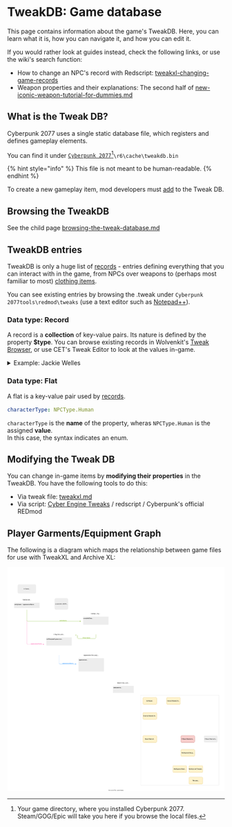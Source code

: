 # TweakDB: Game database

This page contains information about the game's TweakDB. Here, you can learn what it is, how you can navigate it, and how you can edit it.

If you would rather look at guides instead, check the following links, or use the wiki's search function:

* How to change an NPC's record with Redscript: [tweakxl-changing-game-records](../../modding-guides/tweakxl-changing-game-records/ "mention")
* Weapon properties and their explanations: The second half of [new-iconic-weapon-tutorial-for-dummies.md](../../modding-guides/items-equipment/adding-new-items/weapons/new-iconic-weapon-tutorial-for-dummies.md "mention")

## What is the Tweak DB?

Cyberpunk 2077 uses a single static database file, which registers and defines gameplay elements.&#x20;

You can find it under [`Cyberpunk 2077`](#user-content-fn-1)[^1]`\r6\cache\tweakdb.bin`

{% hint style="info" %}
This file is not meant to be human-readable.&#x20;
{% endhint %}

To create a new gameplay item, mod developers must [add](../../modding-guides/items-equipment/adding-new-items/) to the Tweak DB.

## Browsing the TweakDB

See the child page [browsing-the-tweak-database.md](browsing-the-tweak-database.md "mention")

## TweakDB entries

TweakDB is only a huge list of [records](./#data-type-record) - entries defining everything that you can interact with in the game, from NPCs over weapons to (perhaps most familiar to most) [clothing items](../../modding-guides/items-equipment/adding-new-items/).

You can see existing entries by browsing the .tweak under `Cyberpunk 2077tools\redmod\tweaks` (use a text editor such as [Notepad++](https://notepad-plus-plus.org/downloads/)).

### Data type: Record

A record is a **collection** of key-value pairs. Its nature is defined by the property **$type**. You can browse existing records in Wolvenkit's [Tweak Browser](https://app.gitbook.com/s/-MP\_ozZVx2gRZUPXkd4r/wolvenkit-app/editor/tweak-browser), or use CET's Tweak Editor to look at the values in-game.

<details>

<summary>Example: Jackie Welles</summary>

```yaml
Character.Jackie:
  $type: gamedataCharacter_Record
  actionMap: Gang.Map
  affiliation: Factions.Valentinos
  archetypeData: Character.valentinos_grunt1_ranged1_nue_ma_inline0
  archetypeName: humanoid
  audioMeleeMaterial: Flesh
  baseAttitudeGroup: jackie
  bountyDrawTable: Character.Jackie_inline7
  canHaveGenericTalk: True
  characterType: NPCType.Human
  communitySquad: Squad_Basic
  contentAssignment: DeviceContentAssignment.Autoscaling
  cpoCharacterBuild: ''
  crowdMemberSettings: Crowds.DefaultCrowdPackage
  defaultCrosshair: Crosshairs.NoWeapon
  despawnChildCommunityWhenPlayerInVehicle: True
  devNotes: Puppet Base! All other character records should inherit in a way form this record!
  disableDefeatedState: False
  dropsAmmoOnDeathChance: 1
  dropsControlledLoot: True
  dropsMoneyOnDeath: False
  dropsWeaponOnDeath: False
  enableSensesOnStart: True
  forceCanHaveGenericTalk: False
  forcedTBHZOffset: 0
  hasDirectionalStarts: True
  hideUIDetection: False
  hideUIElements: False
  holocallInitializerPath: ''
  ignoreDetectionForAudioCue: False
  isBumpable: False
  isChild: False
  isCrowd: False
  isLightCrowd: False
  lootBagEntity: valentinosDropBag
  lootDrop: LootTables.Empty
  lootInjectionParams: LootInjection.DefaultLootInjectionSettings
  minigameInstance: minigame_v2.DefaultMinigame
  primaryEquipment: Character.Jackie_inline2
  rarity: NPCRarity.Elite
  reactionPreset: ReactionPresets.NoReaction
  scannerModulePreset: ScanningNPCPresets.ScannerPreset_QuestNPCNoLevel
  secondaryEquipment: Character.Jackie_inline5
  sensePreset: Senses.Relaxed
  skipDisplayArchetype: True
  squadParamsID: FactionSquads.ValentinosSquad
  staticCommunityAppearancesDistributionEnabled: False
  threatTrackingPreset: TargetTracking.DefaultPreset
  uiNameplate: UINameplate.CombatSettings
  useForcedTBHZOffset: True
  voiceTag: jackie
  entityTemplatePath: base\quest\secondary_characters\jackie.ent
  priority: SpawnableObjectPriority.Quest
  savable: True
  abilities:
    - Ability.CanCrouch
    - Ability.CanSprint
    - Ability.CanSwitchWeapon
    - Ability.CanShootWhileMoving
    - Ability.CanPreciseShoot
    - Ability.CanChargedShoot
    - Ability.CanSmartShoot
    - Ability.CanUseLeftHand
    - Ability.CanUseRightHand
    - Ability.CanUseLegs
    - Ability.CanTaunt
    - Ability.CanCloseCombat
    - Ability.CanUseIncendiaryGrenades
    - Ability.IsBalanced
    - Ability.DealsThermalDamage
    - Ability.HasChargeJump
  attachmentSlots:
    - AttachmentSlots.WeaponRight
    - AttachmentSlots.WeaponLeft
    - AttachmentSlots.GrenadeRight
    - AttachmentSlots.GrenadeLeft
    - AttachmentSlots.Head
    - AttachmentSlots.Eyes
    - AttachmentSlots.Chest
    - AttachmentSlots.RightArm
    - AttachmentSlots.LeftArm
    - AttachmentSlots.RightHand
    - AttachmentSlots.LeftHand
    - AttachmentSlots.Legs
    - AttachmentSlots.PersonalLink
    - AttachmentSlots.Consumable
    - AttachmentSlots.Feet
    - AttachmentSlots.TppHead
    - AttachmentSlots.Torso
    - AttachmentSlots.Outfit
    - AttachmentSlots.UnderwearTop
    - AttachmentSlots.UnderwearBottom
    - AttachmentSlots.ItemSlotSniperRifle
    - AttachmentSlots.ItemSlotSMG
    - AttachmentSlots.ItemSlotTechRifle
    - AttachmentSlots.ItemSlotHandgunLeftJackie
    - AttachmentSlots.ItemSlotHandgunRightJackie
    - AttachmentSlots.ItemSlotKatana
    - AttachmentSlots.ItemSlotGenericMelee
    - AttachmentSlots.ItemSlotHammer
    - AttachmentSlots.ItemSlotKnifeRight
    - AttachmentSlots.ItemSlotKnifeLeft
    - AttachmentSlots.ItemSlotGenericRanged
    - AttachmentSlots.ItemSlotHandgunRight
    - AttachmentSlots.ItemSlotHandgunLeft
  bossHealthBarThresholds: []
  crowdAppearanceNames: []
  displayName: LocKey#34477
  EquipmentAreas: []
  fullDisplayName: LocKey#34478
  genders: []
  itemGroups:
    - Character.Enemy_Items_Base
  items: []
  onSpawnGLPs: []
  multiplayerTemplatePaths: []
  tags:
    - Immortal
  visualTags:
    - Valentinos
    - Grunt
    - Lvl1
  effectors:
    - Effectors.HitReactionTBHIncrease
  objectActions:
    - GenericInteraction.PickUpBody
    - GenericInteraction.Talk
    - GenericInteraction.ReturnTalk
    - Takedown.Grapple
    - Takedown.LethalTakedown
    - Takedown.NonLethalTakedown
    - Takedown.AerialTakedown
    - Takedown.BlackwallTakedown
    - Takedown.NewPerkFinisher
    - Takedown.NewPerkFinisherBlunt
    - Takedown.NewPerkFinisherBluntHold
    - QuickHack.RemoteBreach
    - QuickHack.SuicideHackBase
    - QuickHack.GrenadeHackBase
    - QuickHack.SystemCollapseHackBase
    - QuickHack.MadnessHackBase
    - QuickHack.BaseBlackWallHack
    - QuickHack.BaseOverheatHack
    - QuickHack.BaseContagionHack
    - QuickHack.OverloadBaseHack
    - QuickHack.BrainMeltBaseHack
    - QuickHack.BaseBlindHack
    - QuickHack.BaseWeaponMalfunctionHack
    - QuickHack.BaseLocomotionMalfunctionHack
    - QuickHack.BaseCyberwareMalfunctionHack
    - QuickHack.BaseCommsCallInHack
    - QuickHack.BaseCommsNoiseHack
    - QuickHack.BasePingHack
    - QuickHack.BaseMemoryWipeHack
    - QuickHack.BaseWhistleHack
    - MinigameAction.NetworkSuicideHack
    - MinigameAction.NetworkJamWeaponHack
    - MinigameAction.NetworkPingHack
    - MinigameAction.NetworkAutoJamHack
    - MinigameAction.NetworkAutoBlindHack
    - MinigameAction.NetworkAutoLocomotionHack
    - MinigameAction.NetworkWeakNPCs
    - MinigameAction.NetworkVulnerableNPCs
    - MinigameAction.NetworkMadnessHack
    - MinigameAction.NetworkWeaponMalfunctionHack
    - MinigameAction.NetworkCyberwareMalfunctionHack
    - MinigameAction.NetworkLowerICEMinorFirst
    - MinigameAction.NetworkLowerICEMinorSecond
    - MinigameAction.NetworkLowerICEMinorThird
    - MinigameAction.NetworkLowerICEMedium
    - MinigameAction.NetworkLowerICETutorial
    - MinigameAction.NetworkLowerICEMajor
  statModifierGroups:
    - Character.NPC_Base_Primary_Stat_ModGroup
  statModifiers:
    - QuickHack.TargetResistance_DifficultyMult
    - QuickHack.TargetResistanceUltimate_DifficultyMult
    - Character.valentinos_base_inline0
    - Character.Jackie_inline0
    - Character.Jackie_inline1
  statPools:
    - BaseStatPools.Puppet_Health_Base
    - BaseStatPools.Puppet_Stamina_Base
    - BaseStatPools.Fear
    - BaseStatPools.Poise
    - BaseStatPools.CPO_NPC_Importance
  weakspots: []
  alertedSensesPreset: Alerted
  combatSensesPreset: Combat
  relaxedSensesPreset: Relaxed
  weaponSlot: AttachmentSlots.WeaponRight

```



</details>

### Data type: Flat

A flat is a key-value pair used by [records](./#data-type-record).

```yaml
characterType: NPCType.Human
```

`characterType` is the **name** of the property, wheras `NPCType.Human` is the assigned **value**. \
In this case, the syntax indicates an enum.

## Modifying the Tweak DB

You can change in-game items by **modifying their properties** in the TweakDB. You have the following tools to do this:

* Via tweak file: [tweakxl.md](../../core-mods-explained/tweakxl.md "mention")
* Via script: [Cyber Engine Tweaks](https://wiki.redmodding.org/cyber-engine-tweaks/) / redscript / Cyberpunk's official REDmod

## Player Garments/Equipment Graph

The following is a diagram which maps the relationship between game files for use with TweakXL and Archive XL:

![](<../../../.gitbook/assets/Cyberpunk 2077 TweakXL+ArchiveXL Pipeline.drawio.svg>)

[^1]: Your game directory, where you installed Cyberpunk 2077. Steam/GOG/Epic will take you here if you browse the local files.
